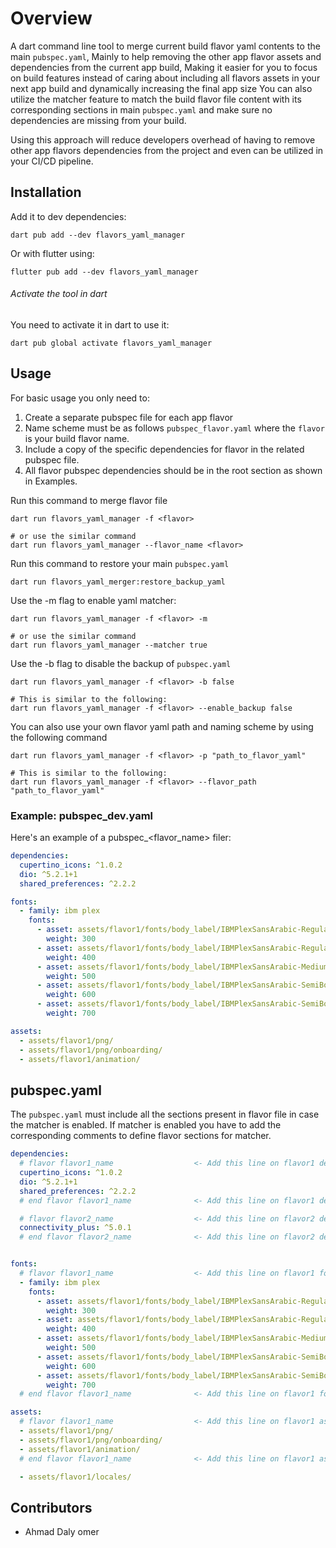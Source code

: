 # Overview
A dart command line tool to merge current build flavor yaml contents to the main `pubspec.yaml`,
Mainly to help removing the other app flavor assets and dependencies from the current app build, 
Making it easier for you to focus on build features instead of caring about including all flavors 
assets in your next app build and dynamically increasing the final app size
You can also utilize the matcher feature to match the build flavor file content with its corresponding 
sections in main `pubspec.yaml` and make sure no dependencies are missing from your build.

Using this approach will reduce developers overhead of having to remove other app flavors
dependencies from the project and even can be utilized in your CI/CD pipeline.
 
## Installation

Add it to dev dependencies:

```console
dart pub add --dev flavors_yaml_manager
```

Or with flutter using:

```console
flutter pub add --dev flavors_yaml_manager
```

###### Activate the tool in dart
You need to activate it in dart to use it:

```console
dart pub global activate flavors_yaml_manager
```

## Usage
For basic usage you only need to:
1. Create a separate pubspec file for each app flavor 
2. Name scheme must be as follows `pubspec_flavor.yaml` where the `flavor` is your build flavor name.
3. Include a copy of the specific dependencies for flavor in the related pubspec file.
4. All flavor pubspec dependencies should be in the root section as shown in Examples.

Run this command to merge flavor file
```console  
dart run flavors_yaml_manager -f <flavor>

# or use the similar command
dart run flavors_yaml_manager --flavor_name <flavor>
```

Run this command to restore your main `pubspec.yaml`
```console  
dart run flavors_yaml_merger:restore_backup_yaml
```

Use the -m flag to enable yaml matcher:
```console  
dart run flavors_yaml_manager -f <flavor> -m

# or use the similar command
dart run flavors_yaml_manager --matcher true
```

Use the -b flag to disable the backup of `pubspec.yaml`
```console  
dart run flavors_yaml_manager -f <flavor> -b false

# This is similar to the following:
dart run flavors_yaml_manager -f <flavor> --enable_backup false
```

You can also use your own flavor yaml path and naming scheme by using the following command
```console  
dart run flavors_yaml_manager -f <flavor> -p "path_to_flavor_yaml"

# This is similar to the following:
dart run flavors_yaml_manager -f <flavor> --flavor_path "path_to_flavor_yaml"
```

### Example: pubspec_dev.yaml
Here's an example of a pubspec_<flavor_name> filer:
```yaml
dependencies:
  cupertino_icons: ^1.0.2
  dio: ^5.2.1+1
  shared_preferences: ^2.2.2

fonts:
  - family: ibm plex
    fonts:
      - asset: assets/flavor1/fonts/body_label/IBMPlexSansArabic-Regular.ttf
        weight: 300
      - asset: assets/flavor1/fonts/body_label/IBMPlexSansArabic-Regular.ttf
        weight: 400
      - asset: assets/flavor1/fonts/body_label/IBMPlexSansArabic-Medium.ttf
        weight: 500
      - asset: assets/flavor1/fonts/body_label/IBMPlexSansArabic-SemiBold.ttf
        weight: 600
      - asset: assets/flavor1/fonts/body_label/IBMPlexSansArabic-SemiBold.ttf
        weight: 700

assets:
  - assets/flavor1/png/
  - assets/flavor1/png/onboarding/
  - assets/flavor1/animation/
```

## pubspec.yaml
The `pubspec.yaml` must include all the sections present in flavor file in case the matcher is enabled.
If matcher is enabled you have to add the corresponding comments to define flavor sections for matcher.
```yaml
dependencies:
  # flavor flavor1_name                  <- Add this line on flavor1 dependencies
  cupertino_icons: ^1.0.2
  dio: ^5.2.1+1
  shared_preferences: ^2.2.2
  # end flavor flavor1_name              <- Add this line on flavor1 dependencies

  # flavor flavor2_name                  <- Add this line on flavor2 dependencies
  connectivity_plus: ^5.0.1
  # end flavor flavor2_name              <- Add this line on flavor2 dependencies


fonts:
  # flavor flavor1_name                  <- Add this line on flavor1 fonts
  - family: ibm plex
    fonts:
      - asset: assets/flavor1/fonts/body_label/IBMPlexSansArabic-Regular.ttf
        weight: 300
      - asset: assets/flavor1/fonts/body_label/IBMPlexSansArabic-Regular.ttf
        weight: 400
      - asset: assets/flavor1/fonts/body_label/IBMPlexSansArabic-Medium.ttf
        weight: 500
      - asset: assets/flavor1/fonts/body_label/IBMPlexSansArabic-SemiBold.ttf
        weight: 600
      - asset: assets/flavor1/fonts/body_label/IBMPlexSansArabic-SemiBold.ttf
        weight: 700
  # end flavor flavor1_name              <- Add this line on flavor1 fonts

assets:
  # flavor flavor1_name                  <- Add this line on flavor1 assets
  - assets/flavor1/png/
  - assets/flavor1/png/onboarding/
  - assets/flavor1/animation/
  # end flavor flavor1_name              <- Add this line on flavor1 assets

  - assets/flavor1/locales/
```

## Contributors
- Ahmad Daly omer
